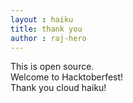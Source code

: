 ```yaml
---
layout : haiku
title: thank you
author : raj-hero
---
```


This is open source.<br>
Welcome to Hacktoberfest!<br>
Thank you cloud haiku!<br>
